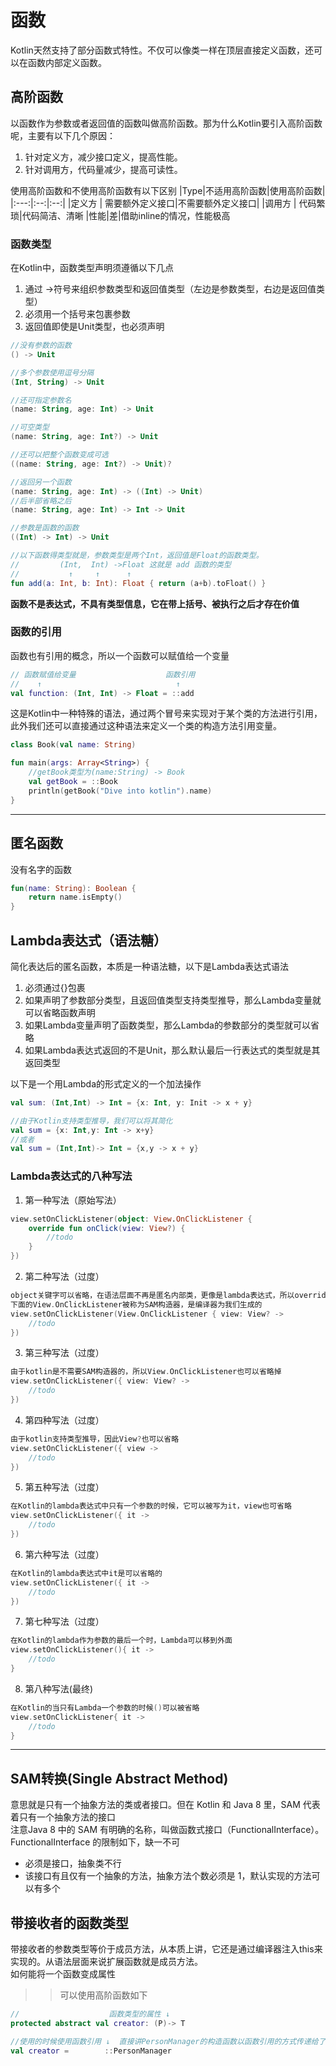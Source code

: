 # 函数
Kotlin天然支持了部分函数式特性。不仅可以像类一样在顶层直接定义函数，还可以在函数内部定义函数。  

## 高阶函数
以函数作为参数或者返回值的函数叫做高阶函数。那为什么Kotlin要引入高阶函数呢，主要有以下几个原因：  
1. 针对定义方，减少接口定义，提高性能。
2. 针对调用方，代码量减少，提高可读性。

使用高阶函数和不使用高阶函数有以下区别
|Type|不适用高阶函数|使用高阶函数|
|:---:|:--:|:--:|
|定义方 | 需要额外定义接口|不需要额外定义接口|
|调用方 | 代码繁琐|代码简洁、清晰
|性能|差|借助inline的情况，性能极高
### 函数类型
在Kotlin中，函数类型声明须遵循以下几点
1. 通过 ->符号来组织参数类型和返回值类型（左边是参数类型，右边是返回值类型）
2. 必须用一个括号来包裹参数
3. 返回值即使是Unit类型，也必须声明
```kotlin
//没有参数的函数
() -> Unit

//多个参数使用逗号分隔
(Int, String) -> Unit

//还可指定参数名
(name: String, age: Int) -> Unit

//可空类型
(name: String, age: Int?) -> Unit

//还可以把整个函数变成可选
((name: String, age: Int?) -> Unit)?

//返回另一个函数
(name: String, age: Int) -> ((Int) -> Unit)
//后半部省略之后
(name: String, age: Int) -> Int -> Unit

//参数是函数的函数
((Int) -> Int) -> Unit

//以下函数得类型就是，参数类型是两个Int，返回值是Float的函数类型。
//         (Int,  Int) ->Float 这就是 add 函数的类型
//           ↑     ↑      ↑
fun add(a: Int, b: Int): Float { return (a+b).toFloat() }
```
**函数不是表达式，不具有类型信息，它在带上括号、被执行之后才存在价值**
### 函数的引用
函数也有引用的概念，所以一个函数可以赋值给一个变量
```kotlin
// 函数赋值给变量                    函数引用
//    ↑                              ↑
val function: (Int, Int) -> Float = ::add
```
这是Kotlin中一种特殊的语法，通过两个冒号来实现对于某个类的方法进行引用，此外我们还可以直接通过这种语法来定义一个类的构造方法引用变量。
```kotlin
class Book(val name: String)

fun main(args: Array<String>) {
    //getBook类型为(name:String) -> Book
    val getBook = ::Book
    println(getBook("Dive into kotlin").name)
}
```

***

## 匿名函数
没有名字的函数
```kotlin
fun(name: String): Boolean {
    return name.isEmpty()
}
```

## Lambda表达式（语法糖）
简化表达后的匿名函数，本质是一种语法糖，以下是Lambda表达式语法
1. 必须通过{}包裹
2. 如果声明了参数部分类型，且返回值类型支持类型推导，那么Lambda变量就可以省略函数声明
3. 如果Lambda变量声明了函数类型，那么Lambda的参数部分的类型就可以省略
4. 如果Lambda表达式返回的不是Unit，那么默认最后一行表达式的类型就是其返回类型

以下是一个用Lambda的形式定义的一个加法操作
```kotlin
val sum: (Int,Int) -> Int = {x: Int, y: Init -> x + y}

//由于Kotlin支持类型推导，我们可以将其简化
val sum = {x: Int,y: Int -> x+y}
//或者
val sum = (Int,Int)-> Int = {x,y -> x + y}

```
### Lambda表达式的八种写法
1. 第一种写法（原始写法）
```kotlin
view.setOnClickListener(object: View.OnClickListener {
    override fun onClick(view: View?) {
        //todo
    }
})
```
2. 第二种写法（过度）
```kotlin
object关键字可以省略，在语法层面不再是匿名内部类，更像是lambda表达式，所以override方法也要删除掉
下面的View.OnClickListener被称为SAM构造器，是编译器为我们生成的
view.setOnClickListener(View.OnClickListener { view: View? ->
    //todo
})
```
3. 第三种写法（过度）
```kotlin
由于kotlin是不需要SAM构造器的，所以View.OnClickListener也可以省略掉
view.setOnClickListener({ view: View? ->
    //todo
})
```
4. 第四种写法（过度）
```kotlin
由于kotlin支持类型推导，因此View?也可以省略
view.setOnClickListener({ view ->
    //todo
})
```
 5. 第五种写法（过度）
```kotlin
在Kotlin的lambda表达式中只有一个参数的时候，它可以被写为it，view也可省略
view.setOnClickListener({ it ->
    //todo
})
```
 6. 第六种写法（过度）
```kotlin
在Kotlin的lambda表达式中it是可以省略的
view.setOnClickListener({ it ->
    //todo
})


```
 7. 第七种写法（过度）
```kotlin
在Kotlin的lambda作为参数的最后一个时，Lambda可以移到外面
view.setOnClickListener(){ it ->
    //todo
}
```
 8. 第八种写法(最终)
```kotlin
在Kotlin的当只有Lambda一个参数的时候()可以被省略
view.setOnClickListener{ it ->
    //todo
}
```
 ***

## SAM转换(Single Abstract Method)
意思就是只有一个抽象方法的类或者接口。但在 Kotlin 和 Java 8 里，SAM 代表着只有一个抽象方法的接口  
注意Java 8 中的 SAM 有明确的名称，叫做函数式接口（FunctionalInterface）。FunctionalInterface 的限制如下，缺一不可
+ 必须是接口，抽象类不行
+ 该接口有且仅有一个抽象的方法，抽象方法个数必须是 1，默认实现的方法可以有多个

## 带接收者的函数类型
带接收者的参数类型等价于成员方法，从本质上讲，它还是通过编译器注入this来实现的。从语法层面来说扩展函数就是成员方法。  
如何能将一个函数变成属性
>> 可以使用高阶函数如下
```kotlin 
//                    函数类型的属性 ↓ 
protected abstract val creator: (P)-> T

//使用的时候使用函数引用 ↓  直接讲PersonManager的构造函数以函数引用的方式传递给了creator这个函数类型的属性
val creator =        ::PersonManager

```
